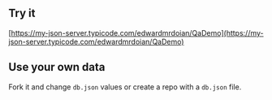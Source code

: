 ## Try it

[https://my-json-server.typicode.com/edwardmrdoian/QaDemo](https://my-json-server.typicode.com/edwardmrdoian/QaDemo)

## Use your own data

Fork it and change `db.json` values or create a repo with a `db.json` file.
